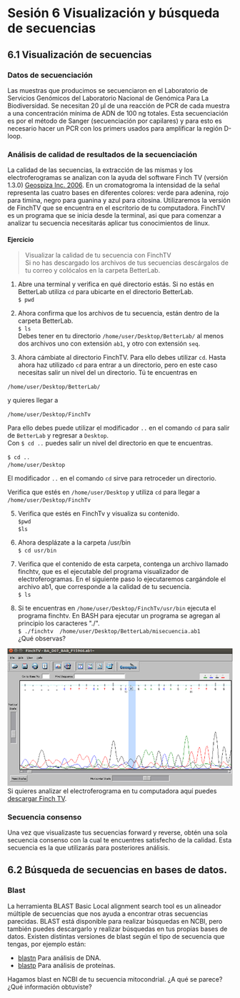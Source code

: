 # Sesión 6 Visualización y búsqueda de secuencias  

## 6.1 Visualización de secuencias  
### Datos de secuenciación  
Las muestras que producimos se secuenciaron en el Laboratorio de Servicios Genómicos del Laboratorio Nacional de Genómica Para La Biodiversidad. Se necesitan 20 µl de una reacción de PCR de cada muestra a una concentración mínima de ADN de 100 ng  totales. Esta secuenciación es por el método de Sanger (secuenciación por capilares) y para esto es necesario hacer un PCR con los primers usados para amplificar la región D-loop.  

### Análisis de calidad de resultados de la secuenciación   

La calidad de las secuencias, la extracción de las mismas y los electroferogramas se analizan con la ayuda del software Finch TV (versión 1.3.0) [Geospiza Inc. 2006](http://informatics.perkinelmer.com/Support/SupportNews/details/?SupportNews=124). En un cromatogroma la intensidad de la señal representa las cuatro bases en diferentes colores: verde para adenina, rojo para timina, negro para guanina y azul para citosina. Utilizaremos la versión de FinchTV que se encuentra en el escritorio de tu computadora. FinchTV es un programa que se inicia desde la terminal, asi que para comenzar a analizar tu secuencia necesitarás aplicar tus conocimientos de linux.  
  
#### Ejercicio   
> Visualizar la calidad de tu secuencia con FinchTV  
> Si no has descargado los archivos de tus secuencias descárgalos de tu correo y colócalos en la carpeta BetterLab.    

1. Abre una terminal y verifica en qué directorio estás. Si no estás en BetterLab utiliza `cd` para ubicarte en el directorio BetterLab.  
`$ pwd  `  

2. Ahora confirma que los archivos de tu secuencia, están dentro de la carpeta BetterLab.  
`$ ls`  
Debes tener en tu directorio `/home/user/Desktop/BetterLab/` al menos dos archivos uno con extensión `ab1`, y otro con extensión `seq`. 

3. Ahora cámbiate al directorio FinchTV. Para ello debes utilizar `cd`. Hasta ahora haz utilizado `cd` para entrar a un directorio, pero en este caso necesitas salir un nivel del un directorio. Tú te encuentras en  
  
`/home/user/Desktop/BetterLab/`   
  
y quieres llegar a    
  
`/home/user/Desktop/FinchTv`    
    
Para ello debes puede utilizar el modificador `..` en el comando `cd` para salir de `BetterLab` y regresar a `Desktop`.  
Con `$ cd ..`  puedes salir un nivel del directorio en que te encuentras.  
  
`$ cd ..`  
`/home/user/Desktop`    
  
El modificador `..`  en el comando `cd` sirve para retroceder un directorio.    
  
Verifica que estés en `/home/user/Desktop` y utiliza `cd` para llegar a `/home/user/Desktop/FinchTv`     
  
5. Verifica que estés en FinchTv y visualiza su contenido.   
`$pwd `  
`$ls `  
  
6. Ahora desplázate a la carpeta /usr/bin  
`$ cd usr/bin`  
  
7. Verifica que el contenido de esta carpeta, contenga un archivo llamado finchtv, que es el ejecutable del programa visualizador de electroferogramas.  En el siguiente paso lo ejecutaremos cargándole el archivo ab1, que corresponde a la calidad de tu secuencia.  
`$ ls`  
  
8. Si te encuentras en `/home/user/Desktop/FinchTv/usr/bin` ejecuta el programa finchtv. En BASH para ejecutar un programa se agregan al principio los caracteres "./".  
`$ ./finchtv  /home/user/Desktop/BetterLab/misecuencia.ab1`   
¿Qué observas?  

![FinchTV](Finchtv.png)   
Si quieres analizar el electroferograma en tu computadora aquí puedes [descargar Finch TV](https://slackware.pkgs.org/14.1/slackonly-x86_64/finchtv-1.3.1-i386-1_slack.txz.html).  

### Secuencia consenso  
Una vez que visualizaste tus secuencias forward y reverse, obtén una sola secuencia consenso con la cual te encuentres satisfecho de la calidad. Esta secuencia es la que utilizarás para posteriores análisis.  

  
      
## 6.2 Búsqueda de secuencias en bases de datos.    
### Blast  
La herramienta BLAST Basic Local alignment search tool es un alineador múltiple de secuencias que nos ayuda a encontrar otras secuencias parecidas. BLAST está disponible para realizar búsquedas en NCBI, pero también puedes descargarlo y realizar búsquedas en tus propias bases de datos. Existen distintas versiones de blast según el tipo de secuencia que tengas, por ejemplo están:  
  
- [blastn](https://blast.ncbi.nlm.nih.gov/Blast.cgi?PAGE_TYPE=BlastSearch)  Para análisis de DNA.    
- [blastp](https://blast.ncbi.nlm.nih.gov/Blast.cgi?PAGE=Proteins)  Para análisis de proteínas.  

Hagamos blast en NCBI de tu secuencia mitocondrial. ¿A qué se parece? ¿Qué información obtuviste?    
